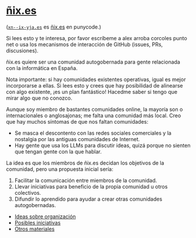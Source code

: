#  [ñix.es](https://ñix.es)

([`xn--ix-yja.es`](https://xn--ix-yja.es) es [ñix.es](https://ñix.es) en punycode.)

Si lees esto y te interesa, por favor escríbeme a alex arroba corcoles punto net o usa los mecanismos de interacción de GitHub (issues, PRs, discusiones).

ñix.es quiere ser una comunidad autogobernada para gente relacionada con la informática en España.

Nota importante: si hay comunidades existentes operativas, igual es mejor incorporarse a ellas.
Si lees esto y crees que hay posibilidad de alinearse con algo existente, ¡es un plan fantástico!
Hacedme saber si tengo que mirar algo que no conozco.

Aunque soy miembro de bastantes comunidades online, la mayoría son o internacionales o anglosajonas; me falta una comunidad más local.
Creo que hay muchos síntomas de que nos faltan comunidades:

* Se masca el descontento con las redes sociales comerciales y la nostalgia por las antiguas comunidades de Internet.
* Hay gente que usa los LLMs para discutir ideas, quizá porque no sienten que tengan gente con la que hablar.

La idea es que los miembros de ñix.es decidan los objetivos de la comunidad, pero una propuesta inicial sería:

1. Facilitar la comunicación entre miembros de la comunidad.
2. Llevar iniciativas para beneficio de la propia comunidad u otros colectivos.
3. Difundir lo aprendido para ayudar a crear otras comunidades autogobernadas.

* [Ideas sobre organización](ideas-sobre-organizacion.md)
* [Posibles iniciativas](posibles-iniciativas.md)
* [Otros materiales](otros-materiales.md)
